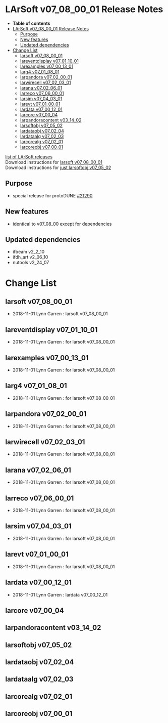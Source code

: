 LArSoft v07\_08\_00\_01 Release Notes
=============================================================================

-   **Table of contents**
-   [LArSoft v07\_08\_00\_01 Release Notes](#LArSoft-v07_08_00_01-Release-Notes)
    -   [Purpose](#Purpose)
    -   [New features](#New-features)
    -   [Updated dependencies](#Updated-dependencies)
-   [Change List](#Change-List)
    -   [larsoft v07\_08\_00\_01](#larsoft-v07_08_00_01)
    -   [lareventdisplay v07\_01\_10\_01](#lareventdisplay-v07_01_10_01)
    -   [larexamples v07\_00\_13\_01](#larexamples-v07_00_13_01)
    -   [larg4 v07\_01\_08\_01](#larg4-v07_01_08_01)
    -   [larpandora v07\_02\_00\_01](#larpandora-v07_02_00_01)
    -   [larwirecell v07\_02\_03\_01](#larwirecell-v07_02_03_01)
    -   [larana v07\_02\_06\_01](#larana-v07_02_06_01)
    -   [larreco v07\_06\_00\_01](#larreco-v07_06_00_01)
    -   [larsim v07\_04\_03\_01](#larsim-v07_04_03_01)
    -   [larevt v07\_01\_00\_01](#larevt-v07_01_00_01)
    -   [lardata v07\_00\_12\_01](#lardata-v07_00_12_01)
    -   [larcore v07\_00\_04](#larcore-v07_00_04)
    -   [larpandoracontent v03\_14\_02](#larpandoracontent-v03_14_02)
    -   [larsoftobj v07\_05\_02](#larsoftobj-v07_05_02)
    -   [lardataobj v07\_02\_04](#lardataobj-v07_02_04)
    -   [lardataalg v07\_02\_03](#lardataalg-v07_02_03)
    -   [larcorealg v07\_02\_01](#larcorealg-v07_02_01)
    -   [larcoreobj v07\_00\_01](#larcoreobj-v07_00_01)

[list of LArSoft releases](LArSoft_release_list)\
Download instructions for [larsoft v07\_08\_00\_01](http://scisoft.fnal.gov/scisoft/bundles/larsoft/v07_08_00_01/larsoft-v07_08_00_01.html)\
Download instructions for [just larsoftobj v07\_05\_02](http://scisoft.fnal.gov/scisoft/bundles/larsoftobj/v07_05_02/larsoftobj-v07_05_02.html)

Purpose
--------------------

-   special release for protoDUNE [\#21290](/redmine/issues/21290 "Support: Request to tag special release v07_08_00_01 (Closed)")

New features
------------------------------

-   identical to v07\_08\_00 except for dependencies

Updated dependencies
----------------------------------------------

-   ifbeam v2\_2\_10
-   ifdh\_art v2\_06\_10
-   nutools v2\_24\_07

Change List
============================

larsoft v07\_08\_00\_01
-------------------------------------------------

-   2018-11-01 Lynn Garren : larsoft v07\_08\_00\_01

lareventdisplay v07\_01\_10\_01
-----------------------------------------------------------------

-   2018-11-01 Lynn Garren : for larsoft v07\_08\_00\_01

larexamples v07\_00\_13\_01
---------------------------------------------------------

-   2018-11-01 Lynn Garren : for larsoft v07\_08\_00\_01

larg4 v07\_01\_08\_01
---------------------------------------------

-   2018-11-01 Lynn Garren : for larsoft v07\_08\_00\_01

larpandora v07\_02\_00\_01
-------------------------------------------------------

-   2018-11-01 Lynn Garren : for larsoft v07\_08\_00\_01

larwirecell v07\_02\_03\_01
---------------------------------------------------------

-   2018-11-01 Lynn Garren : for larsoft v07\_08\_00\_01

larana v07\_02\_06\_01
-----------------------------------------------

-   2018-11-01 Lynn Garren : for larsoft v07\_08\_00\_01

larreco v07\_06\_00\_01
-------------------------------------------------

-   2018-11-01 Lynn Garren : for larsoft v07\_08\_00\_01

larsim v07\_04\_03\_01
-----------------------------------------------

-   2018-11-01 Lynn Garren : for larsoft v07\_08\_00\_01

larevt v07\_01\_00\_01
-----------------------------------------------

-   2018-11-01 Lynn Garren : for larsoft v07\_08\_00\_01

lardata v07\_00\_12\_01
-------------------------------------------------

-   2018-11-01 Lynn Garren : lardata v07\_00\_12\_01

larcore v07\_00\_04
------------------------------------------

larpandoracontent v03\_14\_02
--------------------------------------------------------------

larsoftobj v07\_05\_02
------------------------------------------------

lardataobj v07\_02\_04
------------------------------------------------

lardataalg v07\_02\_03
------------------------------------------------

larcorealg v07\_02\_01
------------------------------------------------

larcoreobj v07\_00\_01
------------------------------------------------
